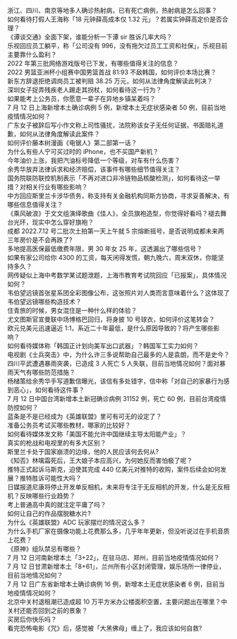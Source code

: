 浙江、四川、南京等地多人确诊热射病，已有死亡病例，热射病是怎么回事？  
如何看待打假人王海称「18 元钟薛高成本仅 1.32 元」？若属实钟薛高定价是否合理？  
《谭谈交通》全面下架，谁能分析一下谭 sir 胜诉几率大吗？  
乐视回应员工躺平，称「公司没有 996，没有拖欠过员工工资和社保」，乐视目前主要靠什么盈利？  
2022 年第三批网络游戏版号已下发，有哪些值得关注的信息？  
2022 男篮亚洲杯小组赛中国男篮首战 81:93 不敌韩国，如何评价本场比赛？  
新东方辞退拒绝调岗员工被判赔 38.25 万元，如何从法律角度解读此判决？  
深圳女子捉弄残疾老人踢走其拐杖，如何看待这一行为？  
如果能考上公务员，你愿意一辈子在异地乡镇呆着吗？  
7 月 12 日上海新增本土确诊病例 5 例，新增本土无症状感染者 50 例，目前当地疫情情况如何？  
广东女子被辞后写小作文称上司性骚扰，法院称该女子无任何证据，书面赔礼道歉，如何从法律角度解读此案件？  
如何评价藤本树漫画《电锯人》第二部第一话？  
为什么有些人宁可买过时的 iPhone，也不买国产新机？  
今年油价上涨，我把汽油标号降低一个等级，对车有什么伤害？  
余秀华放弃法律诉求和经济赔偿，该事件有哪些细节值得关注？  
国务院联防联控机制表示「不再对进口非冷链物品核酸检测」，如何看待这一举措？对相关行业有哪些影响？  
中方回应斯里兰卡涉华债务，称支持有关金融机构同斯方协商，寻求妥善解决，有哪些信息值得关注？  
《乘风破浪》于文文组演绎歌曲《佳人》，全员旗袍造型，你觉得好看吗？褪去舞台光环，现实中怎么穿好旗袍？  
成都 2022.7.12 号二批次土拍第一天上午就 5 宗熔断摇号，是否说明成都未来两三年房价是不会再跌了?  
多地提高医保最低缴费年限，男 30 年女 25 年，这透漏出了哪些信号？  
如果有家公司给你 4300 的工资，每天闲得发慌，朝九晚六，周末双休，你能坚持多久？  
网传疑似上海中考数学某试题泄题，上海市教育考试院回应「已报案」，具体情况如何？  
韦伯望远镜首张星系团全彩图像公布，这张照片对人类而言意味着什么？这体现了韦伯望远镜哪些构造技术？  
住青旅的时候，男女混住是一种什么样的体验？  
尤文图斯官宣曼联中场博格巴回归，将身披 10 号球衣，如何评价这笔转会？  
欧元兑美元迅速逼近 1:1，系近二十年最低，是什么原因导致的？将产生哪些影响？  
如何看待媒体称「韩国正计划向美军出口武器」？韩国军工实力如何？  
电视剧《士兵突击》中，为什么许三多说帮助自己最多的人是袁朗，而不是史今？  
四川平武遭遇暴雨突袭，已造成 3 人死亡 5 人失联，目前当地情况如何？面对暴雨天气有哪些防范措施？  
杨槠策给余秀华手写道歉信曝光，该信有多处错字，信中称「对自己的家暴行为感到恶心」，如何看待这件事？  
7 月 12 日中国台湾新增本土新冠确诊病例  31152 例，死亡 60 例，目前台湾疫情防控如何？  
蓝条是不是已经成为《英雄联盟》里可有可无的设定了？  
准备公务员考试买哪些教材，哪家的比较好？  
如何看待媒体发文称「美国不能允许中国继续主导太阳能产业」？  
真实的枪战和电视里的有多大区别？  
斯里兰卡处于国家崩溃的边缘，他的人民应该何去何从?  
《知否》林噙霜死后，王大娘子本应高兴，为何她反而害怕极了呢？  
推特正式起诉马斯克，迫使其完成 440 亿美元对推特的收购，案件后续会如何发展？推特胜诉可能性大吗？  
日媒报道尼康将停止开发单反相机，未来将专注于无反相机的开发，什么是无反相机？反映哪些行业趋势？  
考上普通高中真的就注定平庸了吗？  
如何让自己的作品摆脱糖水片?  
为什么《英雄联盟》ADC 玩家摆烂的情况这么多？  
为什么手机厂家在摄像功能上花费那么多，几乎年年更新，但没听说过在手机音质上花费？  
《原神》组队禁忌有哪些？  
7 月 12 日河南新增本土「3+22」，在驻马店、郑州，目前当地疫情情况如何？  
7 月 12 日甘肃新增本土「8+61」，兰州所有小区封闭管理，娱乐场所一律停业，目前当地情况如何？  
7 月 12 日广东省新增本土确诊病例 16 例，新增本土无症状感染者 6 例，目前当地疫情情况如何？  
北京中关村退租潮已造成超 10 万平方米办公楼面积空置，主要问题出在哪里？中关村还能否回到之前的景象？  
买房后你快乐吗？  
看完恐怖电影《咒》后，感觉被「大黑佛母」缠上了，我应该如何自救?  
